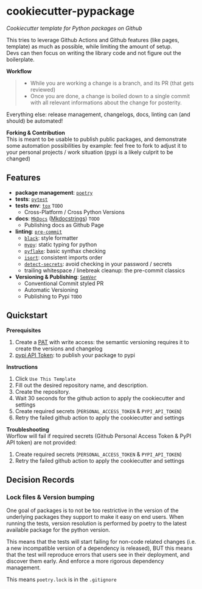 # cookiecutter-pypackage
_Cookiecutter template for Python packages on Github_

This tries to leverage Github Actions and Github features (like pages, template) as much as possible, while limiting the amount of setup.  
Devs can then focus on writing the library code and not figure out the boilerplate.

**Workflow**  

> * While you are working a change is a branch, and its PR (that gets reviewed)  
> * Once you are done, a change is boiled down to a single commit with all relevant informations about the change for posterity.  

Everything else: release management, changelogs, docs, linting can (and should) be automated!


**Forking & Contribution**  
This is meant to be usable to publish public packages, and demonstrate some automation possibilities by example: feel free to fork to adjust it to your personal projects / work situation (pypi is a likely culprit to be changed)

## Features

* **package management**: [`poetry`](https://python-poetry.org/)
* **tests**: [`pytest`](https://docs.pytest.org/en/7.2.x/)
* **tests env**: [`tox`](https://tox.wiki/en/latest/) `TODO`
  * Cross-Platform / Cross Python Versions
* **docs**: [`MkDocs`](https://www.mkdocs.org/) ([Mkdocstrings](https://github.com/mkdocstrings/mkdocstrings)) `TODO`
  * Publishing docs as Github Page
* **linting**: [`pre-commit`](https://pre-commit.com/)
  * [`black`](https://github.com/psf/black): style formatter
  * [`mypy`](http://mypy-lang.org/): static typing for python
  * [`pyflake`](https://github.com/PyCQA/pyflakes): basic synthax checking
  * [`isort`](https://github.com/PyCQA/isort): consistent imports order
  * [`detect-secrets`](https://github.com/Yelp/detect-secrets): avoid checking in your password / secrets
  * trailing whitespace / linebreak cleanup: the pre-commit classics
* **Versioning & Publishing**: [`SemVer`](https://semver.org/) 
  * Conventional Commit styled PR
  * Automatic Versioning
  * Publishing to Pypi `TODO`

## Quickstart

**Prerequisites**  
1. Create a [PAT](https://docs.github.com/en/authentication/keeping-your-account-and-data-secure/creating-a-personal-access-token) with write access: the semantic versioning requires it to create the versions and changelog
1. [pypi API Token](https://pypi.org/help/#apitoken): to publish your package to pypi

**Instructions**  

1. Click `Use This Template`
1. Fill out the desired repository name, and description.
1. Create the repository.
1. Wait 30 seconds for the github action to apply the cookiecutter and settings
1. Create required secrets (`PERSONAL_ACCESS_TOKEN` & `PYPI_API_TOKEN`)
1. Retry the failed github action to apply the cookiecutter and settings

**Troubleshooting**  
Worflow will fail if required secrets (Github Personal Access Token & PyPI API token) are not provided:
1. Create required secrets (`PERSONAL_ACCESS_TOKEN` & `PYPI_API_TOKEN`)
1. Retry the failed github action to apply the cookiecutter and settings


## Decision Records

### Lock files & Version bumping
One goal of packages is to not be too restrictive in the version of the underlying packages they support to make it easy on end users.
When running the tests, version resolution is performed by poetry to the latest available package for the python version.

This means that the tests will start failing for non-code related changes (i.e. a new incompatible version of a dependency is released), BUT this means that the test will reproduce errors that users see in their deployment, and discover them early. And enforce a more rigorous dependency management.

This means `poetry.lock` is in the `.gitignore`